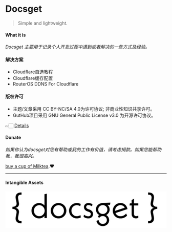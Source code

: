 <!-- <div class="container"><div class="card-wrap"> -->

# Docsget

> Simple and lightweight.

#### What it is

*Docsget 主要用于记录个人开发过程中遇到或者解决的一些方式及经验。*

#### 解决方案

- Cloudflare自选教程
- Cloudflare缓存配置
- RouterOS DDNS For Cloudflare

#### 版权许可
- 主题/文章采用 CC BY-NC/SA 4.0为许可协议;
非商业性知识共享许可。
- GutHub项目采用 GNU General Public License v3.0 为开源许可协议。

👉🏻 [Details](permit.md)

#### Donate
*如果你认为docsget对您有帮助或我的工作有价值，请考虑捐款。如果您能帮助我，我很高兴。*

[buy a cup of Milktea](reward.md).❤️
***

<!-- tabs:Stats -->

<!-- tabs:end -->
#### Intangible Assets
[![logo](https://raw.githubusercontent.com/mytom1998/docsget/master/usr/uploads/img/logo.png)](#)
